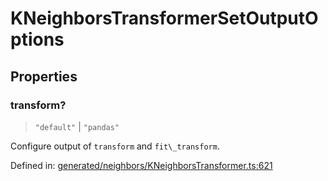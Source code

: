 # KNeighborsTransformerSetOutputOptions

## Properties

### transform?

> `"default"` \| `"pandas"`

Configure output of `transform` and `fit\_transform`.

Defined in:  [generated/neighbors/KNeighborsTransformer.ts:621](https://github.com/transitive-bullshit/scikit-learn-ts/blob/92ab806/packages/sklearn/src/generated/neighbors/KNeighborsTransformer.ts#L621)
